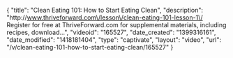 {
    "title": "Clean Eating 101: How to Start Eating Clean",
    "description": "http:\/\/www.thriveforward.com\/lesson\/clean-eating-101-lesson-1\/ Register for free at ThriveForward.com for supplemental materials, including recipes, download...",
    "videoid": "165527",
    "date_created": "1399316161",
    "date_modified": "1418181404",
    "type": "captivate",
    "layout": "video",
    "url": "\/v\/clean-eating-101-how-to-start-eating-clean\/165527"
}